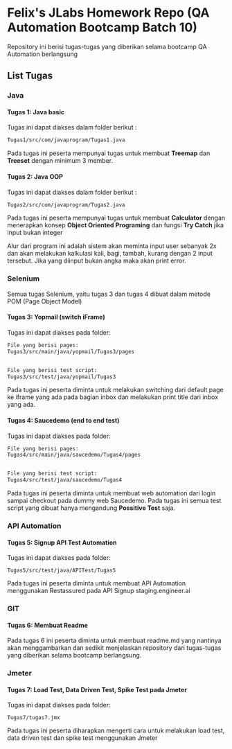 # Felix's JLabs Homework Repo (QA Automation Bootcamp Batch 10)

Repository ini berisi tugas-tugas yang diberikan selama bootcamp QA Automation berlangsung

## List Tugas
### Java
#### Tugas 1: Java basic
Tugas ini dapat diakses dalam folder berikut :

```bash
Tugas1/src/com/javaprogram/Tugas1.java
```
Pada tugas ini peserta mempunyai tugas untuk membuat **Treemap** dan **Treeset** dengan minimum 3 member.


#### Tugas 2: Java OOP
Tugas ini dapat diakses dalam folder berikut :

```bash
Tugas2/src/com/javaprogram/Tugas2.java
```
Pada tugas ini peserta mempunyai tugas untuk membuat **Calculator** dengan menerapkan konsep **Object Oriented Programing** dan fungsi **Try Catch** jika input bukan integer

Alur dari program ini adalah sistem akan meminta input user sebanyak 2x dan akan melakukan kalkulasi kali, bagi, tambah, kurang dengan 2 input tersebut. Jika yang diinput bukan angka maka akan print error.

### Selenium
Semua tugas Selenium, yaitu  tugas 3 dan tugas 4 dibuat dalam metode POM (Page Object Model)
#### Tugas 3: Yopmail (switch iFrame)
Tugas ini dapat diakses pada folder:

```bash
File yang berisi pages:
Tugas3/src/main/java/yopmail/Tugas3/pages


File yang berisi test script:
Tugas3/src/test/java/yopmail/Tugas3
```
Pada tugas ini peserta diminta untuk melakukan switching dari default page ke iframe yang ada pada bagian inbox dan melakukan print title dari inbox yang ada.


#### Tugas 4: Saucedemo (end to end test)
Tugas ini dapat diakses pada folder:

```bash
File yang berisi pages:
Tugas4/src/main/java/saucedemo/Tugas4/pages


File yang berisi test script:
Tugas4/src/test/java/saucedemo/Tugas4
```
Pada tugas ini peserta diminta untuk membuat web automation dari login sampai checkout pada dummy web Saucedemo. Pada tugas ini semua test script yang dibuat hanya mengandung **Possitive Test** saja.


### API Automation 
#### Tugas 5: Signup API Test Automation

Tugas ini dapat diakses pada folder:
```
Tugas5/src/test/java/APITest/Tugas5
```
Pada tugas ini peserta diminta untuk membuat API Automation menggunakan Restassured pada API Signup staging.engineer.ai


### GIT
#### Tugas 6: Membuat Readme
Pada tugas 6 ini peserta diminta untuk membuat readme.md yang nantinya akan menggambarkan dan sedikit menjelaskan repository dari tugas-tugas yang diberikan selama bootcamp berlangsung.

### Jmeter
#### Tugas 7: Load Test, Data Driven Test, Spike Test pada Jmeter
Tugas ini dapat diakses pada folder:
```
Tugas7/tugas7.jmx
```
Pada tugas ini peserta diharapkan mengerti cara untuk melakukan load test, data driven test dan spike test menggunakan Jmeter
